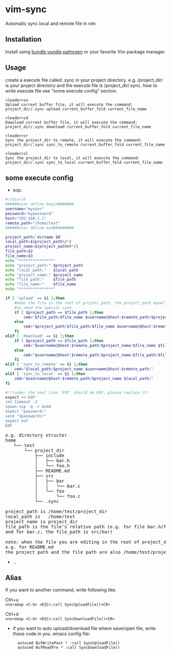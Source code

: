 vim-sync
========

Automatic sync local and remote file in vim


Installation
----

Install using [bundle],[vundle],[pathogen] or your favorite Vim package manager.

Usage
----

create a execute file called .sync in your project directory.
e.g. /project_dir/ is your project directory and the execute file is /project_dir/.sync. how to write execute file see "some execute config" section.

    <leader>su
    Upload current buffer file, it will execute the command: project_dir/.sync upload current_buffer_fold current_file_name
    
    <leader>sd
    Download current buffer file, it will execute the command: project_dir/.sync download current_buffer_fold current_file_name

    <leader>sr
    Sync the project_dir to remote, it will execute the command: project_dir/.sync sync_to_remote current_buffer_fold current_file_name

    <leader>sl
    Sync the project_dir to local, it will execute the command: project_dir/.sync sync_to_local current_buffer_fold current_file_name

some execute config
----
* scp:
```sh
#!/bin/sh
######user define begin#######
username="myuser"
password="mypassword"
host="192.168.1.1"
remote_path="/home/test"
######user define end#########

project_path=`dirname $0`
local_path=${project_path%/*}
project_name=${project_path##*/}
file_path=$2
file_name=$3
echo "***************"
echo "project_path:" $project_path
echo "local_path:"   $local_path
echo "project_name:" $project_name
echo "file_path:"    $file_path
echo "file_name:"    $file_name
echo "***************"

if [ 'upload' == $1 ];then
    #when the file in the root of projetc_path, the project_path equel file_path,
    #so need the special case
    if [ $project_path == $file_path ];then
        cmd="$file_path/$file_name $username@$host:$remote_path/$project_name/"
    else
        cmd="$project_path/$file_path/$file_name $username@$host:$remote_path/$project_name/$file_path/"
    fi
elif [ 'download' == $1 ];then
    if [ $project_path == $file_path ];then
        cmd="$username@$host:$remote_path/$project_name/$file_name $file_path/"
    else
        cmd="$username@$host:$remote_path/$project_name/$file_path/$file_name $project_path/$file_path/"
    fi
elif [ 'sync_to_remote' == $1 ];then
    cmd="$local_path/$project_name $username@$host:$remote_path/"
elif [ 'sync_to_local' == $1 ];then
    cmd="$username@$host:$remote_path/$project_name $local_path/"
fi

#!!!node: the next line 'EOF' should be EOF, please replace it!
expect <<'EOF'
set timeout -1
spawn scp -q -r $cmd
expect "password:"
send "$password\r"
expect eof
EOF
```
<pre>
e.g. directory structer
home
   └── test
       └── project_dir
           ├── include
           │   ├── bar.h
           │   └── foo.h
           ├── README.md
           ├── src
           │   ├── bar
           │   │   └── bar.c
           │   └── foo
           │       └── foo.c
           └── .sync

project_path is /home/test/project_dir
local_path is   /home/test
project_name is project_dir
file_path is the file's relative path (e.g. for file bar.h/foo.h, the file_path is include.
and for bar.c, the file_path is src/bar)

note: when the file you are editing in the root of project_dir, the project_path is the same with the file_path
e.g. for README.md
the project_path and the file_path are also /home/test/project_dir, so we need to special process.
</pre>
* ...

Alias
----
  
If you want to another command, write following like.

Ctrl+u  
    `nnoremap <C-U> <ESC>:call SyncUploadFile()<CR>`
    
Ctrl+d  
    `nnoremap <C-U> <ESC>:call SyncDownloadFile()<CR>`
    
* if you want to auto upload/download file where save/open file, write these code in you .emacs config file:
 
        autocmd BufWritePost * :call SyncUploadFile()
        autocmd BufReadPre * :call SyncDownloadFile()

    
[bundle]:https://github.com/bundler/bundler/
[vundle]:https://github.com/gmarik/vundle/
[pathogen]:https://github.com/tpope/vim-pathogen/

